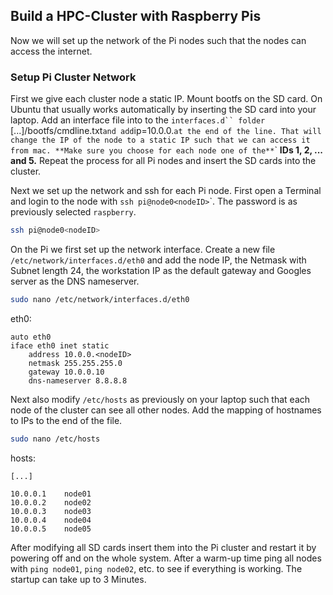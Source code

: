 ## Build a HPC-Cluster with Raspberry Pis

Now we will set up the network of the Pi nodes such that the nodes can access the internet.

### Setup Pi Cluster Network

First we give each cluster node a static IP. Mount bootfs on the SD card. On Ubuntu that usually works automatically by inserting the SD card into your laptop. Add an interface file into to the `interfaces.d`` folder `[...]/bootfs/cmdline.txt` and add `ip=10.0.0.<nodeID>` at the end of the line. That will change the IP of the node to a static IP such that we can access it from mac. **Make sure you choose for each node one of the** `<nodeID>` **IDs 1, 2, ... and 5.** Repeat the process for all Pi nodes and insert the SD cards into the cluster.

Next we set up the network and ssh for each Pi node. First open a Terminal and login to the node with `ssh pi@node0<nodeID>`\`. The password is as previously selected `raspberry`.

```bash
ssh pi@node0<nodeID>
```

On the Pi we first set up the network interface. Create a new file `/etc/network/interfaces.d/eth0` and add the node IP, the Netmask with Subnet length 24, the workstation IP as the default gateway and Googles server as the DNS nameserver.

```bash
sudo nano /etc/network/interfaces.d/eth0
```

eth0:

```
auto eth0
iface eth0 inet static
	address 10.0.0.<nodeID>
	netmask 255.255.255.0
	gateway 10.0.0.10
	dns-nameserver 8.8.8.8
```

Next also modify `/etc/hosts` as previously on your laptop such that each node of the cluster can see all other nodes. Add the mapping of hostnames to IPs to the end of the file.

```bash
sudo nano /etc/hosts
```

hosts:

```
[...]

10.0.0.1	node01
10.0.0.2	node02
10.0.0.3	node03
10.0.0.4	node04
10.0.0.5	node05
```

After modifying all SD cards insert them into the Pi cluster and restart it by powering off and on the whole system. After a warm-up time ping all nodes with `ping node01`, `ping node02`, etc. to see if everything is working. The startup can take up to 3 Minutes.
